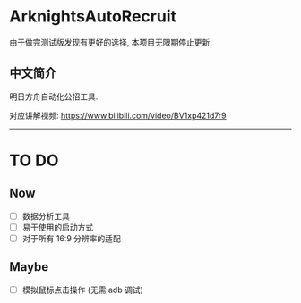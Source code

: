 # ArknightsAutoRecruit

由于做完测试版发现有更好的选择, 本项目无限期停止更新. 

## 中文简介

明日方舟自动化公招工具. 

对应讲解视频: https://www.bilibili.com/video/BV1xp421d7r9

---

# TO DO

## Now

- [ ] 数据分析工具
- [ ] 易于使用的启动方式
- [ ] 对于所有 16:9 分辨率的适配

## Maybe

- [ ] 模拟鼠标点击操作 (无需 adb 调试)
